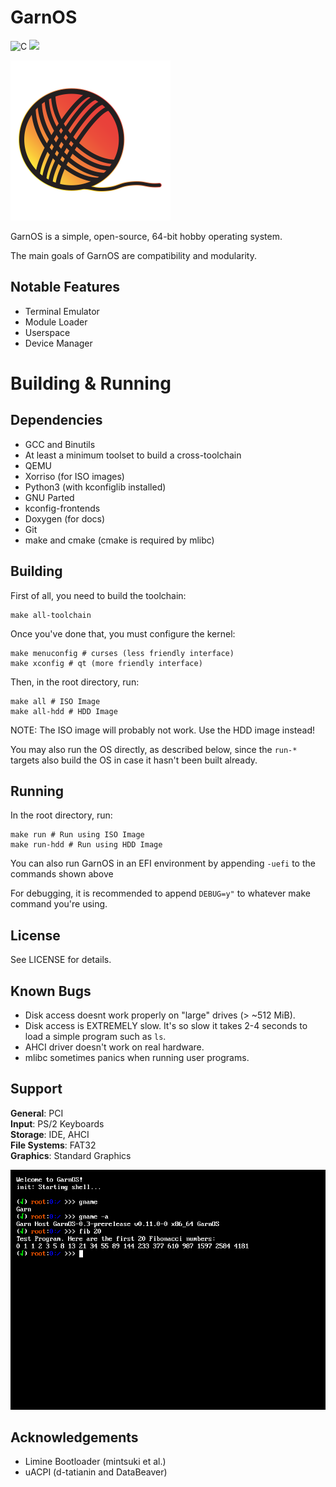 # GarnOS

![C](https://img.shields.io/badge/c-%2300599C.svg?style=for-the-badge&logo=c&logoColor=white)
![](https://tokei.rs/b1/github/Garnek0/GarnOS?branch=v0.x&type=C,C++,CHeader,Assembly,AssemblyGAS,Rust&style=for-the-badge)

<img width="256" height="256" src="GarnOS.svg">

GarnOS is a simple, open-source, 64-bit hobby operating system.

The main goals of GarnOS are compatibility and modularity.

## Notable Features

- Terminal Emulator
- Module Loader
- Userspace
- Device Manager

# Building & Running

## Dependencies
- GCC and Binutils
- At least a minimum toolset to build a cross-toolchain
- QEMU
- Xorriso (for ISO images)
- Python3 (with kconfiglib installed)
- GNU Parted
- kconfig-frontends
- Doxygen (for docs)
- Git
- make and cmake (cmake is required by mlibc)

## Building

First of all, you need to build the toolchain:
```
make all-toolchain
``` 

Once you've done that, you must configure the kernel:
```
make menuconfig # curses (less friendly interface)
make xconfig # qt (more friendly interface)
```

Then, in the root directory, run:
```
make all # ISO Image
make all-hdd # HDD Image
```
NOTE: The ISO image will probably not work. Use the HDD image instead!

You may also run the OS directly, as described below, since the `run-*` targets also build the OS in case it hasn't been built already.

## Running
In the root directory, run:
```
make run # Run using ISO Image
make run-hdd # Run using HDD Image
```

You can also run GarnOS in an EFI environment by appending `-uefi` to the commands shown above

For debugging, it is recommended to append `DEBUG=y"` to whatever make command you're using.

## License
See LICENSE for details.

## Known Bugs

- Disk access doesnt work properly on "large" drives (> ~512 MiB).
- Disk access is EXTREMELY slow. It's so slow it takes 2-4 seconds to load a simple program such as `ls`.
- AHCI driver doesn't work on real hardware.
- mlibc sometimes panics when running user programs.

## Support

**General**: PCI \
**Input**: PS/2 Keyboards \
**Storage**: IDE, AHCI \
**File Systems**: FAT32 \
**Graphics**: Standard Graphics

<img src="shell.png">

## Acknowledgements

- Limine Bootloader (mintsuki et al.)
- uACPI (d-tatianin and DataBeaver)
